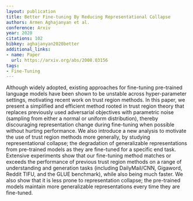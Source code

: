 ```yaml
---
layout: publication
title: Better Fine-tuning By Reducing Representational Collapse
authors: Armen Aghajanyan et al.
conference: Arxiv
year: 2020
citations: 102
bibkey: aghajanyan2020better
additional_links:
- name: Paper
  url: https://arxiv.org/abs/2008.03156
tags:
- Fine-Tuning
---
```

Although widely adopted, existing approaches for fine-tuning pre-trained
language models have been shown to be unstable across hyper-parameter settings,
motivating recent work on trust region methods. In this paper, we present a
simplified and efficient method rooted in trust region theory that replaces
previously used adversarial objectives with parametric noise (sampling from
either a normal or uniform distribution), thereby discouraging representation
change during fine-tuning when possible without hurting performance. We also
introduce a new analysis to motivate the use of trust region methods more
generally, by studying representational collapse; the degradation of
generalizable representations from pre-trained models as they are fine-tuned
for a specific end task. Extensive experiments show that our fine-tuning method
matches or exceeds the performance of previous trust region methods on a range
of understanding and generation tasks (including DailyMail/CNN, Gigaword,
Reddit TIFU, and the GLUE benchmark), while also being much faster. We also
show that it is less prone to representation collapse; the pre-trained models
maintain more generalizable representations every time they are fine-tuned.